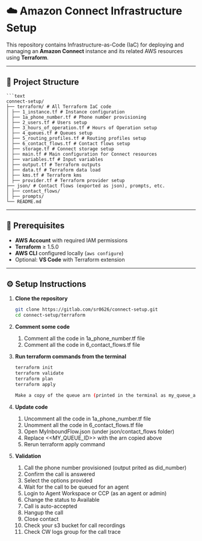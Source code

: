 # ☁️ Amazon Connect Infrastructure Setup

This repository contains Infrastructure-as-Code (IaC) for deploying and managing an **Amazon Connect** instance and its related AWS resources using **Terraform**.

---

## 📁 Project Structure
    ```text
    connect-setup/
    ├── terraform/ # All Terraform IaC code
    │ ├── 1_instance.tf # Instance configuration
    │ ├── 1a_phone_number.tf # Phone number provisioning
    │ ├── 2_users.tf # Users setup
    │ ├── 3_hours_of_operation.tf # Hours of Operation setup
    │ ├── 4_queues.tf # Queues setup
    │ ├── 5_routing_profiles.tf # Routing profiles setup
    │ ├── 6_contact_flows.tf # Contact flows setup
    │ ├── storage.tf # Connect storage setup
    │ ├── main.tf # Main configuration for Connect resources
    │ ├── variables.tf # Input variables
    │ ├── output.tf # Terraform outputs
    │ ├── data.tf # Terraform data load
    │ ├── kms.tf # Terraform kms
    │ ├── provider.tf # Terraform provider setup
    ├── json/ # Contact flows (exported as json), prompts, etc.
    │ ├── contact_flows/
    │ ├── prompts/
    └── README.md


---

## 🚀 Prerequisites

- **AWS Account** with required IAM permissions
- **Terraform** ≥ 1.5.0
- **AWS CLI** configured locally (`aws configure`)
- Optional: **VS Code** with Terraform extension

---

## ⚙️ Setup Instructions

1. **Clone the repository**
   ```bash
   git clone https://gitlab.com/sr0626/connect-setup.git
   cd connect-setup/terraform

2. **Comment some code**
    1. Comment all the code in 1a_phone_number.tf file
    2. Comment all the code in 6_contact_flows.tf file

3. **Run terraform commands from the terminal**
    ```bash
    terraform init
    terraform validate
    terraform plan
    terraform apply
    
    Make a copy of the queue arn (printed in the terminal as my_queue_arn) 

4. **Update code**
    1. Uncomment all the code in 1a_phone_number.tf file
    2. Unomment all the code in 6_contact_flows.tf file
    3. Open MyInboundFlow.json (under json/contact_flows folder)
    4. Replace <<MY_QUEUE_ID>> with the arn copied above  
    5. Rerun terraform apply command

5. **Validation**
    1. Call the phone number provisioned  (output prited as did_number)
    2. Confirm the call is answered
    3. Select the options provided
    4. Wait for the call to be queued for an agent
    5. Login to Agent Workspace or CCP (as an agent or admin)
    6. Change the status to Available
    7. Call is auto-accepted
    8. Hangup the call
    9. Close contact
    10. Check your s3 bucket for call recordings
    11. Check CW logs group for the call trace

